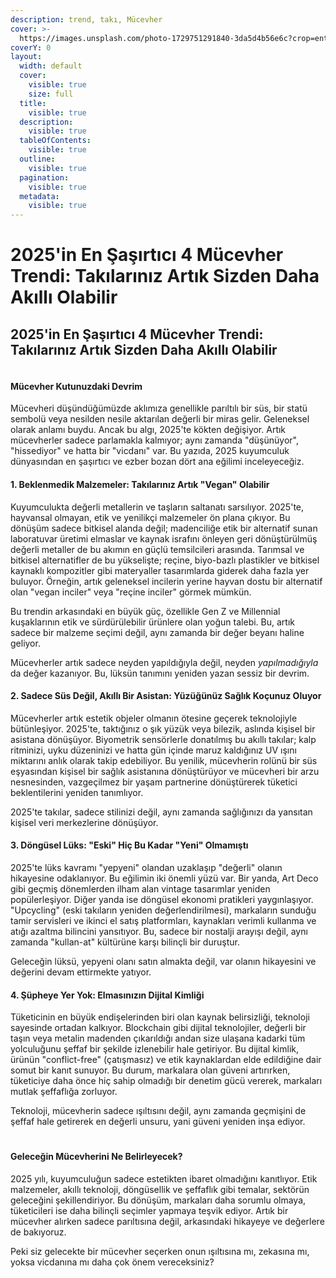 ```yaml
---
description: trend, takı, Mücevher
cover: >-
  https://images.unsplash.com/photo-1729751291840-3da5d4b56e6c?crop=entropy&cs=srgb&fm=jpg&ixid=M3wxOTcwMjR8MHwxfHNlYXJjaHw2fHxnaWZ0JTIwb2YlMjBqZXdlbHJ5fGVufDB8fHx8MTc2MDc0MjIzMHww&ixlib=rb-4.1.0&q=85
coverY: 0
layout:
  width: default
  cover:
    visible: true
    size: full
  title:
    visible: true
  description:
    visible: true
  tableOfContents:
    visible: true
  outline:
    visible: true
  pagination:
    visible: true
  metadata:
    visible: true
---
```


# 2025'in En Şaşırtıcı 4 Mücevher Trendi: Takılarınız Artık Sizden Daha Akıllı Olabilir

## 2025'in En Şaşırtıcı 4 Mücevher Trendi: Takılarınız Artık Sizden Daha Akıllı Olabilir

<figure><img src="https://images.unsplash.com/photo-1760128761580-1fca5a1215f7?crop=entropy&#x26;cs=srgb&#x26;fm=jpg&#x26;ixid=M3wxOTcwMjR8MHwxfHNlYXJjaHwxfHxnaWZ0JTIwb2YlMjBqZXdlbHJ5fGVufDB8fHx8MTc2MDc0MjIzMHww&#x26;ixlib=rb-4.1.0&#x26;q=85" alt=""><figcaption></figcaption></figure>

#### Mücevher Kutunuzdaki Devrim

Mücevheri düşündüğümüzde aklımıza genellikle parıltılı bir süs, bir statü sembolü veya nesilden nesile aktarılan değerli bir miras gelir. Geleneksel olarak anlamı buydu. Ancak bu algı, 2025'te kökten değişiyor. Artık mücevherler sadece parlamakla kalmıyor; aynı zamanda "düşünüyor", "hissediyor" ve hatta bir "vicdanı" var. Bu yazıda, 2025 kuyumculuk dünyasından en şaşırtıcı ve ezber bozan dört ana eğilimi inceleyeceğiz.

#### 1. Beklenmedik Malzemeler: Takılarınız Artık "Vegan" Olabilir

Kuyumculukta değerli metallerin ve taşların saltanatı sarsılıyor. 2025'te, hayvansal olmayan, etik ve yenilikçi malzemeler ön plana çıkıyor. Bu dönüşüm sadece bitkisel alanda değil; madenciliğe etik bir alternatif sunan laboratuvar üretimi elmaslar ve kaynak israfını önleyen geri dönüştürülmüş değerli metaller de bu akımın en güçlü temsilcileri arasında. Tarımsal ve bitkisel alternatifler de bu yükselişte; reçine, biyo-bazlı plastikler ve bitkisel kaynaklı kompozitler gibi materyaller tasarımlarda giderek daha fazla yer buluyor. Örneğin, artık geleneksel incilerin yerine hayvan dostu bir alternatif olan "vegan inciler" veya "reçine inciler" görmek mümkün.

Bu trendin arkasındaki en büyük güç, özellikle Gen Z ve Millennial kuşaklarının etik ve sürdürülebilir ürünlere olan yoğun talebi. Bu, artık sadece bir malzeme seçimi değil, aynı zamanda bir değer beyanı haline geliyor.

Mücevherler artık sadece neyden yapıldığıyla değil, neyden _yapılmadığıyla_ da değer kazanıyor. Bu, lüksün tanımını yeniden yazan sessiz bir devrim.

#### 2. Sadece Süs Değil, Akıllı Bir Asistan: Yüzüğünüz Sağlık Koçunuz Oluyor

Mücevherler artık estetik objeler olmanın ötesine geçerek teknolojiyle bütünleşiyor. 2025'te, taktığınız o şık yüzük veya bilezik, aslında kişisel bir asistana dönüşüyor. Biyometrik sensörlerle donatılmış bu akıllı takılar; kalp ritminizi, uyku düzeninizi ve hatta gün içinde maruz kaldığınız UV ışını miktarını anlık olarak takip edebiliyor. Bu yenilik, mücevherin rolünü bir süs eşyasından kişisel bir sağlık asistanına dönüştürüyor ve mücevheri bir arzu nesnesinden, vazgeçilmez bir yaşam partnerine dönüştürerek tüketici beklentilerini yeniden tanımlıyor.

2025'te takılar, sadece stilinizi değil, aynı zamanda sağlığınızı da yansıtan kişisel veri merkezlerine dönüşüyor.

#### 3. Döngüsel Lüks: "Eski" Hiç Bu Kadar "Yeni" Olmamıştı

2025'te lüks kavramı "yepyeni" olandan uzaklaşıp "değerli" olanın hikayesine odaklanıyor. Bu eğilimin iki önemli yüzü var. Bir yanda, Art Deco gibi geçmiş dönemlerden ilham alan vintage tasarımlar yeniden popülerleşiyor. Diğer yanda ise döngüsel ekonomi pratikleri yaygınlaşıyor. "Upcycling" (eski takıların yeniden değerlendirilmesi), markaların sunduğu tamir servisleri ve ikinci el satış platformları, kaynakları verimli kullanma ve atığı azaltma bilincini yansıtıyor. Bu, sadece bir nostalji arayışı değil, aynı zamanda "kullan-at" kültürüne karşı bilinçli bir duruştur.

Geleceğin lüksü, yepyeni olanı satın almakta değil, var olanın hikayesini ve değerini devam ettirmekte yatıyor.

#### 4. Şüpheye Yer Yok: Elmasınızın Dijital Kimliği

Tüketicinin en büyük endişelerinden biri olan kaynak belirsizliği, teknoloji sayesinde ortadan kalkıyor. Blockchain gibi dijital teknolojiler, değerli bir taşın veya metalin madenden çıkarıldığı andan size ulaşana kadarki tüm yolculuğunu şeffaf bir şekilde izlenebilir hale getiriyor. Bu dijital kimlik, ürünün "conflict-free" (çatışmasız) ve etik kaynaklardan elde edildiğine dair somut bir kanıt sunuyor. Bu durum, markalara olan güveni artırırken, tüketiciye daha önce hiç sahip olmadığı bir denetim gücü vererek, markaları mutlak şeffaflığa zorluyor.

Teknoloji, mücevherin sadece ışıltısını değil, aynı zamanda geçmişini de şeffaf hale getirerek en değerli unsuru, yani güveni yeniden inşa ediyor.

####

<figure><img src="https://images.unsplash.com/photo-1674822968853-e8cf0192a63b?crop=entropy&#x26;cs=srgb&#x26;fm=jpg&#x26;ixid=M3wxOTcwMjR8MHwxfHNlYXJjaHw1fHxnaWZ0JTIwb2YlMjBqZXdlbHJ5fGVufDB8fHx8MTc2MDc0MjIzMHww&#x26;ixlib=rb-4.1.0&#x26;q=85" alt=""><figcaption></figcaption></figure>

#### Geleceğin Mücevherini Ne Belirleyecek?

2025 yılı, kuyumculuğun sadece estetikten ibaret olmadığını kanıtlıyor. Etik malzemeler, akıllı teknoloji, döngüsellik ve şeffaflık gibi temalar, sektörün geleceğini şekillendiriyor. Bu dönüşüm, markaları daha sorumlu olmaya, tüketicileri ise daha bilinçli seçimler yapmaya teşvik ediyor. Artık bir mücevher alırken sadece parıltısına değil, arkasındaki hikayeye ve değerlere de bakıyoruz.

Peki siz gelecekte bir mücevher seçerken onun ışıltısına mı, zekasına mı, yoksa vicdanına mı daha çok önem vereceksiniz?
